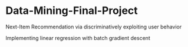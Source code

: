 # Data-Mining-Final-Project
Next-Item Recommendation via discriminatively exploiting user behavior





Implementing linear regression with batch gradient descent
